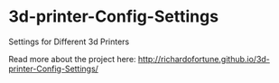 3d-printer-Config-Settings
==========================

Settings for Different 3d Printers

Read more about the project here: http://richardofortune.github.io/3d-printer-Config-Settings/
